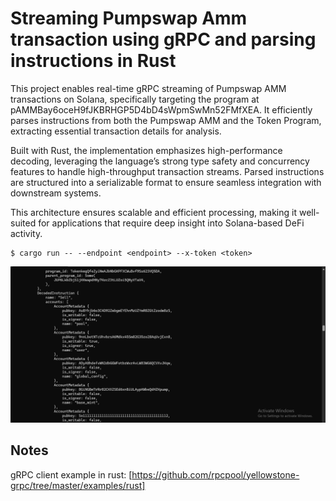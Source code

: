 # Streaming Pumpswap Amm transaction using gRPC and parsing instructions in Rust

This project enables real-time gRPC streaming of Pumpswap AMM transactions on Solana, specifically targeting the program at pAMMBay6oceH9fJKBRHGP5D4bD4sWpmSwMn52FMfXEA.
It efficiently parses instructions from both the Pumpswap AMM and the Token Program, extracting essential transaction details for analysis.

Built with Rust, the implementation emphasizes high-performance decoding, leveraging the language’s strong type safety and concurrency features to handle high-throughput transaction streams.
Parsed instructions are structured into a serializable format to ensure seamless integration with downstream systems.

This architecture ensures scalable and efficient processing, making it well-suited for applications that require deep insight into Solana-based DeFi activity.

```
$ cargo run -- --endpoint <endpoint> --x-token <token>
```

![screenshot](assets/pump-amm.png?raw=true "Screenshot")

## Notes

gRPC client example in rust: [https://github.com/rpcpool/yellowstone-grpc/tree/master/examples/rust]